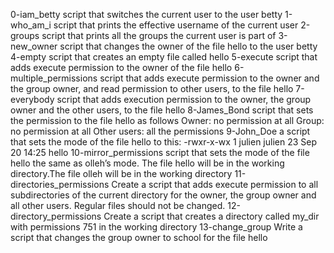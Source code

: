 0-iam_betty script that switches the current user to the user betty
1-who_am_i  script that prints the effective username of the current user
2-groups script that prints all the groups the current user is part of
3-new_owner script that changes the owner of the file hello to the user betty
4-empty script that creates an empty file called hello
5-execute script that adds execute permission to the owner of the file hello
6-multiple_permissions script that adds execute permission to the owner and the group owner, and read permission to other users, to the file hello
7-everybody script that adds execution permission to the owner, the group owner and the other users, to the file hello
8-James_Bond script that sets the permission to the file hello as follows Owner: no permission at all Group: no permission at all Other users: all the permissions
9-John_Doe a script that sets the mode of the file hello to this: -rwxr-x-wx 1 julien julien 23 Sep 20 14:25 hello
10-mirror_permissions script that sets the mode of the file hello the same as olleh’s mode. The file hello will be in the working directory.The file olleh will be in the working directory
11-directories_permissions Create a script that adds execute permission to all subdirectories of the current directory for the owner, the group owner and all other users. Regular files should not be changed.
12-directory_permissions Create a script that creates a directory called my_dir with permissions 751 in the working directory
13-change_group Write a script that changes the group owner to school for the file hello

